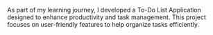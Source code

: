 As part of my learning journey, I developed a To-Do List Application designed to enhance productivity and task management. This project focuses on user-friendly features to help organize tasks efficiently.

